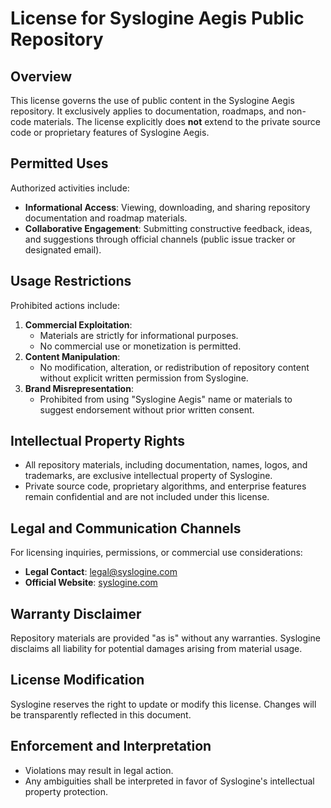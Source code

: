 # License for Syslogine Aegis Public Repository

## Overview
This license governs the use of public content in the Syslogine Aegis repository. It exclusively applies to documentation, roadmaps, and non-code materials. The license explicitly does **not** extend to the private source code or proprietary features of Syslogine Aegis.

## Permitted Uses
Authorized activities include:
- **Informational Access**: Viewing, downloading, and sharing repository documentation and roadmap materials.
- **Collaborative Engagement**: Submitting constructive feedback, ideas, and suggestions through official channels (public issue tracker or designated email).

## Usage Restrictions
Prohibited actions include:
1. **Commercial Exploitation**:
   - Materials are strictly for informational purposes.
   - No commercial use or monetization is permitted.
2. **Content Manipulation**:
   - No modification, alteration, or redistribution of repository content without explicit written permission from Syslogine.
3. **Brand Misrepresentation**:
   - Prohibited from using "Syslogine Aegis" name or materials to suggest endorsement without prior written consent.

## Intellectual Property Rights
- All repository materials, including documentation, names, logos, and trademarks, are exclusive intellectual property of Syslogine.
- Private source code, proprietary algorithms, and enterprise features remain confidential and are not included under this license.

## Legal and Communication Channels
For licensing inquiries, permissions, or commercial use considerations:
- **Legal Contact**: [legal@syslogine.com](mailto:legal@syslogine.com)
- **Official Website**: [syslogine.com](https://syslogine.com)

## Warranty Disclaimer
Repository materials are provided "as is" without any warranties. Syslogine disclaims all liability for potential damages arising from material usage.

## License Modification
Syslogine reserves the right to update or modify this license. Changes will be transparently reflected in this document.

## Enforcement and Interpretation
- Violations may result in legal action.
- Any ambiguities shall be interpreted in favor of Syslogine's intellectual property protection.